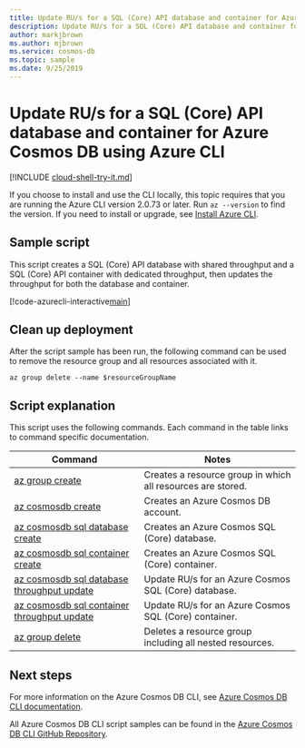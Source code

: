 ```yaml
---
title: Update RU/s for a SQL (Core) API database and container for Azure Cosmos DB
description: Update RU/s for a SQL (Core) API database and container for Azure Cosmos DB
author: markjbrown
ms.author: mjbrown
ms.service: cosmos-db
ms.topic: sample
ms.date: 9/25/2019
---
```


# Update RU/s for a SQL (Core) API database and container for Azure Cosmos DB using Azure CLI

[!INCLUDE [cloud-shell-try-it.md](../../../../../includes/cloud-shell-try-it.md)]

If you choose to install and use the CLI locally, this topic requires that you are running the Azure CLI version 2.0.73 or later. Run `az --version` to find the version. If you need to install or upgrade, see [Install Azure CLI](/cli/azure/install-azure-cli).

## Sample script

This script creates a SQL (Core) API database with shared throughput and a SQL (Core) API container with dedicated throughput, then updates the throughput for both the database and container.

[!code-azurecli-interactive[main](../../../../../cli_scripts/cosmosdb/sql/throughput.sh "Update RU/s for a SQL database and container.")]

## Clean up deployment

After the script sample has been run, the following command can be used to remove the resource group and all resources associated with it.

```azurecli-interactive
az group delete --name $resourceGroupName
```

## Script explanation

This script uses the following commands. Each command in the table links to command specific documentation.

| Command | Notes |
|---|---|
| [az group create](/cli/azure/group#az-group-create) | Creates a resource group in which all resources are stored. |
| [az cosmosdb create](/cli/azure/cosmosdb#az-cosmosdb-create) | Creates an Azure Cosmos DB account. |
| [az cosmosdb sql database create](/cli/azure/cosmosdb/sql/database#az-cosmosdb-sql-database-create) | Creates an Azure Cosmos SQL (Core) database. |
| [az cosmosdb sql container create](/cli/azure/cosmosdb/sql/container#az-cosmosdb-sql-container-create) | Creates an Azure Cosmos SQL (Core) container. |
| [az cosmosdb sql database throughput update](/cli/azure/cosmosdb/sql/database/throughput#az-cosmosdb-sql-database-throughput-update) | Update RU/s for an Azure Cosmos SQL (Core) database. |
| [az cosmosdb sql container throughput update](/cli/azure/cosmosdb/sql/container/throughput#az-cosmosdb-sql-container-throughput-update) | Update RU/s for an Azure Cosmos SQL (Core) container. |
| [az group delete](/cli/azure/resource#az-resource-delete) | Deletes a resource group including all nested resources. |

## Next steps

For more information on the Azure Cosmos DB CLI, see [Azure Cosmos DB CLI documentation](/cli/azure/cosmosdb).

All Azure Cosmos DB CLI script samples can be found in the [Azure Cosmos DB CLI GitHub Repository](https://github.com/Azure-Samples/azure-cli-samples/tree/master/cosmosdb).
